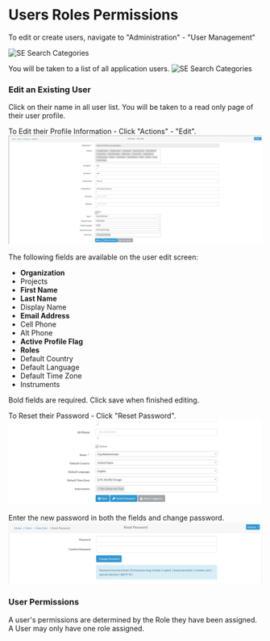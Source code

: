 # Users Roles Permissions

To edit or create users, navigate to "Administration" - "User Management"

![SE Search Categories](../images/skeletalElements/users.png)

You will be taken to a list of all application users.
![SE Search Categories](../images/skeletalElements/UserList.png)

### Edit an Existing User

Click on their name in all user list. You will be taken to a read only page of their user profile. 

To Edit their Profile Information - Click "Actions" - "Edit". 
 ![SE Search Categories](../images/Images_Org_Users_Project/UserEdit.png)
 
The following fields are available on the user edit screen:

 - **Organization**
 - Projects
 - **First Name**
 - **Last Name**
 - Display Name
 - **Email Address**
 - Cell Phone
 - Alt Phone
 - **Active Profile Flag**
 - **Roles**
 - Default Country
 - Default Language
 - Default Time Zone
 - Instruments
 
 Bold fields are required. Click save when finished editing.
  
To Reset their Password - Click "Reset Password".
 ![SE Search Categories](../images/Images_Org_Users_Project/PasswordReset.png)
 
Enter the new password in both the fields and change password.
  ![SE Search Categories](../images/Images_Org_Users_Project/PasswordChange.png)
  

### User Permissions

A user's permissions are determined by the Role they have been assigned. A User may only have one role assigned.